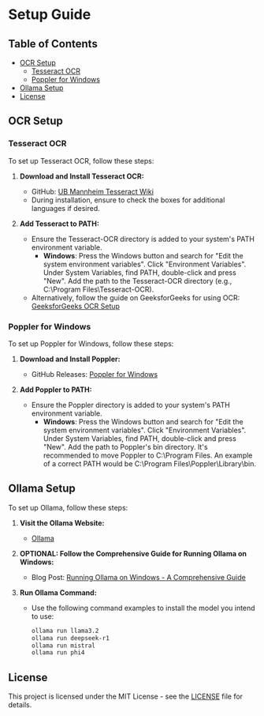 # Setup Guide

## Table of Contents
- [OCR Setup](#ocr-setup)
  - [Tesseract OCR](#tesseract-ocr)
  - [Poppler for Windows](#poppler-for-windows)
- [Ollama Setup](#ollama-setup)
- [License](#license)

## OCR Setup

### Tesseract OCR
To set up Tesseract OCR, follow these steps:

1. **Download and Install Tesseract OCR:**
   - GitHub: [UB Mannheim Tesseract Wiki](https://github.com/UB-Mannheim/tesseract/wiki)
   - During installation, ensure to check the boxes for additional languages if desired.

2. **Add Tesseract to PATH:**
   - Ensure the Tesseract-OCR directory is added to your system's PATH environment variable.
     - **Windows**: Press the Windows button and search for "Edit the system environment variables". Click "Environment Variables". Under System Variables, find PATH, double-click and press "New". Add the path to the Tesseract-OCR directory (e.g., C:\Program Files\Tesseract-OCR).
   - Alternatively, follow the guide on GeeksforGeeks for using OCR: [GeeksforGeeks OCR Setup](https://www.geeksforgeeks.org/python-reading-contents-of-pdf-using-ocr-optical-character-recognition/)

### Poppler for Windows
To set up Poppler for Windows, follow these steps:

1. **Download and Install Poppler:**
   - GitHub Releases: [Poppler for Windows](https://github.com/oschwartz10612/poppler-windows/releases)

2. **Add Poppler to PATH:**
   - Ensure the Poppler directory is added to your system's PATH environment variable.
     - **Windows**: Press the Windows button and search for "Edit the system environment variables". Click "Environment Variables". Under System Variables, find PATH, double-click and press "New". Add the path to Poppler's bin directory. It's recommended to move Poppler to C:\Program Files. An example of a correct PATH would be C:\Program Files\Poppler\Library\bin.

## Ollama Setup

To set up Ollama, follow these steps:

1. **Visit the Ollama Website:**
   - [Ollama](https://ollama.com/)

2. **OPTIONAL: Follow the Comprehensive Guide for Running Ollama on Windows:**
   - Blog Post: [Running Ollama on Windows - A Comprehensive Guide](https://collabnix.com/running-ollama-on-windows-a-comprehensive-guide/)

3. **Run Ollama Command:**
   - Use the following command examples to install the model you intend to use:
     ```bash
     ollama run llama3.2
     ollama run deepseek-r1
     ollama run mistral
     ollama run phi4
     ```

## License

This project is licensed under the MIT License - see the [LICENSE](LICENSE) file for details.